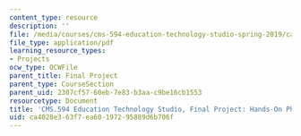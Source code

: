 ```yaml
---
content_type: resource
description: ''
file: /media/courses/cms-594-education-technology-studio-spring-2019/ca4028e363f7ea60197295889d6b706f_MITCMS_594S19_final_lab.pdf
file_type: application/pdf
learning_resource_types:
- Projects
ocw_type: OCWFile
parent_title: Final Project
parent_type: CourseSection
parent_uid: 2307cf57-60eb-7e83-b3aa-c9be16cb1553
resourcetype: Document
title: 'CMS.594 Education Technology Studio, Final Project: Hands-On Physics'
uid: ca4028e3-63f7-ea60-1972-95889d6b706f
---
```

